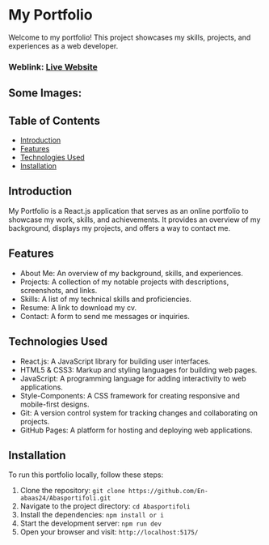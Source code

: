 # My Portfolio
Welcome to my portfolio! This project showcases my skills, projects, and experiences as a web developer.

### Weblink: [Live Website](https://main--comfy-creponne-b9d4c3.netlify.app/)
## Some Images:



## Table of Contents
- [Introduction](#introduction)
- [Features](#features)
- [Technologies Used](#technologies-used)
- [Installation](#installation)

## Introduction
My Portfolio is a React.js application that serves as an online portfolio to showcase my work, skills, and achievements. It provides an overview of my background, displays my projects, and offers a way to contact me.

## Features
- About Me: An overview of my background, skills, and experiences.
- Projects: A collection of my notable projects with descriptions, screenshots, and links.
- Skills: A list of my technical skills and proficiencies.
- Resume: A link to download my cv.
- Contact: A form to send me messages or inquiries.

## Technologies Used
- React.js: A JavaScript library for building user interfaces.
- HTML5 & CSS3: Markup and styling languages for building web pages.
- JavaScript: A programming language for adding interactivity to web applications.
- Style-Components: A CSS framework for creating responsive and mobile-first designs.
- Git: A version control system for tracking changes and collaborating on projects.
- GitHub Pages: A platform for hosting and deploying web applications.

## Installation
To run this portfolio locally, follow these steps:

1. Clone the repository: `git clone https://github.com/En-abaas24/Abasportifoli.git`
2. Navigate to the project directory: `cd Abasportifoli`
3. Install the dependencies: `npm install or i`
4. Start the development server: `npm run dev`
5. Open your browser and visit: `http://localhost:5175/`
